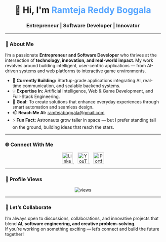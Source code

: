 <!-- Header Section -->
<h1 align="center">👋 Hi, I'm <span style="color:#58a6ff;">Ramteja Reddy Boggala</span></h1>
<h3 align="center">Entrepreneur | Software Developer | Innovator</h3>

---

### 🧠 About Me
I’m a passionate **Entrepreneur and Software Developer** who thrives at the intersection of **technology, innovation, and real-world impact**. My work revolves around building intelligent, user-centric applications — from AI-driven systems and web platforms to interactive game environments.

- 🔭 **Currently Building:** Startup-grade applications integrating AI, real-time communication, and scalable backend systems.  
- 💡 **Expertise In:** Artificial Intelligence, Web & Game Development, and Full-Stack Engineering.  
- 🎯 **Goal:** To create solutions that enhance everyday experiences through smart automation and seamless design.  
- 📫 **Reach Me At:** [ramtejaboggala@gmail.com](mailto:ramtejaboggala@gmail.com)  
- ⚡ **Fun Fact:** Astronauts grow taller in space — but I prefer standing tall on the ground, building ideas that reach the stars.  

---

### 🌐 Connect With Me  
<p align="center">
  <a href="https://linkedin.com/in/ramteja-reddy-boggala-2145a1236" target="_blank">
    <img src="https://skillicons.dev/icons?i=linkedin" height="35" alt="LinkedIn"/>
  </a>
  &nbsp;&nbsp;
  <a href="https://www.youtube.com/@ramtejaboggala" target="_blank">
    <img src="https://skillicons.dev/icons?i=youtube" height="35" alt="YouTube"/>
  </a>
  &nbsp;&nbsp;
  <a href="https://ramtejareddy.netlify.app/" target="_blank">
    <img src="https://cdn-icons-png.flaticon.com/512/847/847969.png" height="35" alt="Portfolio"/>
  </a>
</p>

---


### 🚀 Profile Views  
<p align="center">
  <img src="https://komarev.com/ghpvc/?username=ramteja24&label=Profile%20Views&color=blueviolet&style=flat" alt="views" />
</p>

---

### 💬 Let’s Collaborate  
I’m always open to discussions, collaborations, and innovative projects that blend **AI, software engineering, and creative problem-solving**.  
If you’re working on something exciting — let’s connect and build the future together!
